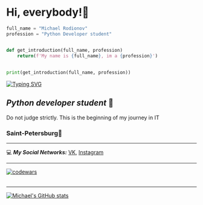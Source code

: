 # Hi, everybody!👋 
```python
full_name = "Michael Rodionov"
profession = "Python Developer student"


def get_introduction(full_name, profession)
    return(f'My name is {full_name}, im a {profession}')
    
    
print(get_introduction(full_name, profession))
```
[![Typing SVG](https://readme-typing-svg.herokuapp.com?font=&color=21D2F7&lines=My+name+is+Michael+Rodionov+%F0%9F%98%8E)](https://git.io/typing-svg)
##   *Python developer student* 🐍
Do not judge strictly. This is the beginning of my journey in IT
###      Saint-Petersburg📍
____
:computer: ***My Social Networks:*** 
 [VK](https://vk.com/michaelrodionov96),
 [Instagram](https://www.instagram.com/michaelrodionov)
____
[![codewars](https://www.codewars.com/users/Mikolinho96/badges/small)](https://www.codewars.com/users/Mikolinho96)<br><br>
____
[![Michael's GitHub stats](https://github-readme-stats.vercel.app/api?username=MichaelRodionov)](https://github.com/anuraghazra/github-readme-stats)
